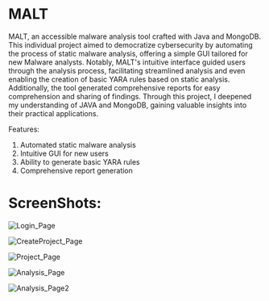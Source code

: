 # MALT
MALT, an accessible malware analysis tool crafted with Java and MongoDB. This individual project aimed to democratize cybersecurity by automating the process of static malware analysis, offering a simple GUI tailored for new Malware analysts. Notably, MALT's intuitive interface guided users through the analysis process, facilitating streamlined analysis and even enabling the creation of basic YARA rules based on static analysis. Additionally, the tool generated comprehensive reports for easy comprehension and sharing of findings. Through this project, I deepened my understanding of JAVA and MongoDB, gaining valuable insights into their practical applications.

Features:
1. Automated static malware analysis
2. Intuitive GUI for new users
3. Ability to generate basic YARA rules
4. Comprehensive report generation

# ScreenShots:

![Login_Page](https://github.com/yashcsingh/MALT/assets/108750209/ac7a18d9-4b2d-4fdb-86da-88b5ad0e3c86)

![CreateProject_Page](https://github.com/yashcsingh/MALT/assets/108750209/b4b6ddbb-0ce6-4535-97c7-7b2dbbb79fb3)

![Project_Page](https://github.com/yashcsingh/MALT/assets/108750209/f0f079f9-4d64-40b9-9ad2-85c294b27526)

![Analysis_Page](https://github.com/yashcsingh/MALT/assets/108750209/e9015afd-52b3-488e-8fe7-29094f795044)

![Analysis_Page2](https://github.com/yashcsingh/MALT/assets/108750209/7d8e3350-eb52-4eca-8c04-a64e74b434e3)
